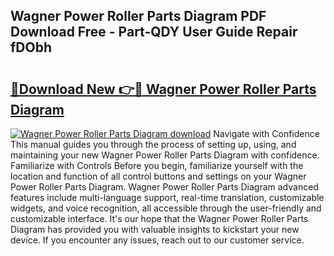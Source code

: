 ## Wagner Power Roller Parts Diagram PDF Download Free - Part-QDY User Guide Repair fDObh

# <h2><a href="http://dfu577x.blite.top/?on=Wagner+Power+Roller+Parts+Diagram">🔗Download New 👉🔴 Wagner Power Roller Parts Diagram</a></h2>

[![Wagner Power Roller Parts Diagram download](https://i.imgur.com/lujVjoI.png)](http://dfu577x.blite.top/?on=Wagner+Power+Roller+Parts+Diagram)
Navigate with Confidence This manual guides you through the process of setting up, using, and maintaining your new Wagner Power Roller Parts Diagram with confidence. Familiarize with Controls Before you begin, familiarize yourself with the location and function of all control buttons and settings on your Wagner Power Roller Parts Diagram. Wagner Power Roller Parts Diagram advanced features include multi-language support, real-time translation, customizable widgets, and voice recognition, all accessible through the user-friendly and customizable interface. It's our hope that the Wagner Power Roller Parts Diagram has provided you with valuable insights to kickstart your new device. If you encounter any issues, reach out to our customer service.

